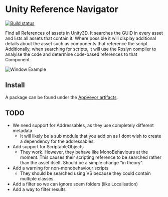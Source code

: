 # Unity Reference Navigator

[![Build status](https://ci.appveyor.com/api/projects/status/b2b9r2eqyjgd9apu?svg=true)](https://ci.appveyor.com/project/Lachee/unity-reference-navigator)

Find all References of assets in Unity3D. It searches the GUID in every asset and lists all assets that contain it. Where possible it will display additional details about the asset such as components that reference the script.
Additionally, when searching for scripts, it will use the Roslyn compiler to analyise the code and determine code-based references to that Component.

![Window Example](https://i.lu.je/2020/chrome_hKM8wp91ea.png)

## Install
A package can be found under the [AppVeyor artifacts](https://ci.appveyor.com/project/Lachee/unity-reference-navigator/build/artifacts).

## TODO
- We need support for Addressables, as they use completely different metadata.  
  - It will likely be a sub module that you add on as I dont wish to create a dependency for the addressables.
- Add support for ScriptableObjects
  - They work. However, they behave like MonoBehaviours at the moment. This causes their scripting reference to be searched rather than the asset itself. Should be a simple change "in theory".
- Add a warning for non-monobehaviour scripts
  - They should be searched using VS because they could contain multiple classes.
- Add a filter so we can ignore soem folders (like Localisation)
- Add a way to filter results
